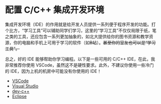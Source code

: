 # 配置 C/C++ 集成开发环境

集成开发环境（IDE）的作用就是给开发人员提供一系列便于程序开发的功能。打个比方，“学习工具”可以辅助同学们学习，这里的“学习工具”不仅仅局限于纸，笔之类的工具，还应包含一系列更加抽象的，如北大提供给你的图书资源和教学资源，你的电脑和手机上可用于学习的软件（如~~B站~~）。~~甚至你的室友也可以是“学习工具”。~~

总之，好的 IDE 能够帮助你学习编程。以下是一些可用的 C/C++ IDE，在此，我非常推荐你使用 VSCode，虽然这不是硬性要求。此外，不建议你使用一些冷门的 IDE，因为上机的机房中可能没有你使用的 IDE！

- [VSCode](./VSCode) <Badge text="非常推荐"/>
- [Visual Studio](/404)
- [dev-c++](/404) <Badge text="不推荐" type="error"/>
- [Eclipse](/404)